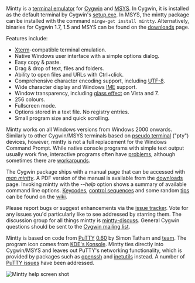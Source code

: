 Mintty is a [terminal emulator](http://en.wikipedia.org/wiki/Terminal_emulator) for [Cygwin](http://www.cygwin.com) and [MSYS](http://www.mingw.org/wiki/MSYS). In Cygwin, it is installed as the default terminal by Cygwin's [setup.exe](http://www.cygwin.com/setup.exe). In MSYS, the mintty package can be installed with the command `mingw-get install mintty`. Alternatively, binaries for Cygwin 1.7, 1.5 and MSYS can be found on the [downloads](http://code.google.com/p/mintty/downloads) page.

Features include:

  * [Xterm](http://invisible-island.net/xterm)-compatible terminal emulation.
  * Native Windows user interface with a simple options dialog.
  * Easy copy & paste.
  * Drag & drop of text, files and folders.
  * Ability to open files and URLs with Ctrl+click.
  * Comprehensive character encoding support, including [UTF-8](http://www.utf-8.com).
  * Wide character display and Windows [IME](http://en.wikipedia.org/wiki/Input_method_editor) support.
  * Window transparency, including [glass effect](http://mintty.googlecode.com/svn/images/glass.jpg) on Vista and 7.
  * 256 colours.
  * Fullscreen mode.
  * Options stored in a text file. No registry entries.
  * Small program size and quick scrolling.

Mintty works on all Windows versions from Windows 2000 onwards. Similarly to other Cygwin/MSYS terminals based on [pseudo terminal](http://en.wikipedia.org/wiki/Pseudo_terminal) ("pty") devices, however, mintty is not a full replacement for the Windows Command Prompt. While native console programs with simple text output usually work fine, interactive programs often have [problems](http://code.google.com/p/mintty/issues/detail?id=56), although sometimes there are [workarounds](http://code.google.com/p/mintty/issues/detail?id=56#c12).

The Cygwin package ships with a manual page that can be accessed with _[man mintty](http://mintty.googlecode.com/svn/branches/1.1/docs/mintty.1.html)_. A PDF version of the manual is available from the [downloads](http://code.google.com/p/mintty/downloads) page. Invoking mintty with the _--help_ option shows a summary of available command line options. [Keycodes](Keycodes.md), [control sequences](CtrlSeqs.md) and some random [tips](Tips.md) can be found on the [wiki](http://code.google.com/p/mintty/w).

Please report bugs or suggest enhancements via the [issue tracker](http://code.google.com/p/mintty/issues). Vote for any issues you'd particularly like to see addressed by starring them. The discussion group for all things mintty is [mintty-discuss](http://groups.google.com/group/mintty-discuss). General Cygwin questions should be sent to the [Cygwin mailing list](mailto:cygwin@cygwin.org).

Mintty is based on code from [PuTTY](http://www.chiark.greenend.org.uk/~sgtatham/putty) [0.60](http://the.earth.li/~sgtatham/putty/0.60/putty-src.zip) by Simon Tatham and [team](http://www.chiark.greenend.org.uk/~sgtatham/putty/team.html). The program icon comes from [KDE's Konsole](http://konsole.kde.org). Mintty ties directly into Cygwin/MSYS and leaves out PuTTY's networking functionality, which is provided by packages such as [openssh](http://www.openssh.com) and [inetutils](http://www.gnu.org/software/inetutils) instead. A number of [PuTTY issues](PuttyIssues.md) have been addressed.

![Mintty help screen shot](http://mintty.googlecode.com/svn/images/screenshot.png)
